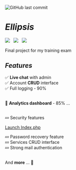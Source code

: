 ![GitHub last commit](https://img.shields.io/github/last-commit/Vazn/Ellipsis?style=for-the-badge)


# ***Ellipsis***

<img src="https://img.shields.io/badge/JavaScript-F7DF1E?style=for-the-badge&logo=javascript&logoColor=black">&nbsp;&nbsp;&nbsp;<img src="https://img.shields.io/badge/PHP-777BB4?style=for-the-badge&logo=php&logoColor=white">&nbsp;&nbsp;&nbsp;<img src="https://img.shields.io/badge/Powered%20By-SQL-blue?style=for-the-badge">


Final project for my training exam

## ***Features***

✅ **Live chat** with admin <br>
✅ Account **CRUD** interface <br>
✅ Full logging - 90% <br><br>

🔄 **Analytics dashboard** - 85% ... <br><br>

💤 Security features <br>

[Launch Index.php](index.php)

💤 Password recovery feature <br>
💤 Services CRUD interface <br>
💤 Strong mail authentication <br><br>

And **more** ... 👀

